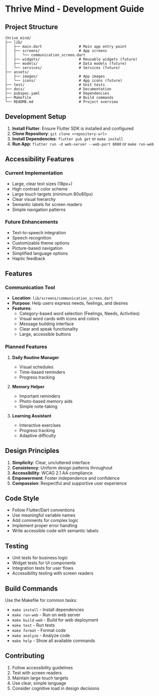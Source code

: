 # Thrive Mind - Development Guide

## Project Structure

```
thrive_mind/
├── lib/
│   ├── main.dart                 # Main app entry point
│   ├── screens/                  # App screens
│   │   └── communication_screen.dart
│   ├── widgets/                  # Reusable widgets (future)
│   ├── models/                   # Data models (future)
│   └── services/                 # Services (future)
├── assets/
│   ├── images/                   # App images
│   └── icons/                    # App icons (future)
├── test/                         # Unit tests
├── docs/                         # Documentation
├── pubspec.yaml                  # Dependencies
├── Makefile                      # Build commands
└── README.md                     # Project overview
```

## Development Setup

1. **Install Flutter**: Ensure Flutter SDK is installed and configured
2. **Clone Repository**: `git clone <repository-url>`
3. **Install Dependencies**: `flutter pub get` or `make install`
4. **Run App**: `flutter run -d web-server --web-port 8080` or `make run-web`

## Accessibility Features

### Current Implementation
- Large, clear text sizes (18px+)
- High contrast color scheme
- Large touch targets (minimum 80x80px)
- Clear visual hierarchy
- Semantic labels for screen readers
- Simple navigation patterns

### Future Enhancements
- Text-to-speech integration
- Speech recognition
- Customizable theme options
- Picture-based navigation
- Simplified language options
- Haptic feedback

## Features

### Communication Tool
- **Location**: `lib/screens/communication_screen.dart`
- **Purpose**: Help users express needs, feelings, and desires
- **Features**:
  - Category-based word selection (Feelings, Needs, Activities)
  - Visual word cards with icons and colors
  - Message building interface
  - Clear and speak functionality
  - Large, accessible buttons

### Planned Features
1. **Daily Routine Manager**
   - Visual schedules
   - Time-based reminders
   - Progress tracking
   
2. **Memory Helper**
   - Important reminders
   - Photo-based memory aids
   - Simple note-taking
   
3. **Learning Assistant**
   - Interactive exercises
   - Progress tracking
   - Adaptive difficulty

## Design Principles

1. **Simplicity**: Clear, uncluttered interface
2. **Consistency**: Uniform design patterns throughout
3. **Accessibility**: WCAG 2.1 AA compliance
4. **Empowerment**: Foster independence and confidence
5. **Compassion**: Respectful and supportive user experience

## Code Style

- Follow Flutter/Dart conventions
- Use meaningful variable names
- Add comments for complex logic
- Implement proper error handling
- Write accessible code with semantic labels

## Testing

- Unit tests for business logic
- Widget tests for UI components
- Integration tests for user flows
- Accessibility testing with screen readers

## Build Commands

Use the Makefile for common tasks:
- `make install` - Install dependencies
- `make run-web` - Run on web server
- `make build-web` - Build for web deployment
- `make test` - Run tests
- `make format` - Format code
- `make analyze` - Analyze code
- `make help` - Show all available commands

## Contributing

1. Follow accessibility guidelines
2. Test with screen readers
3. Maintain large touch targets
4. Use clear, simple language
5. Consider cognitive load in design decisions
